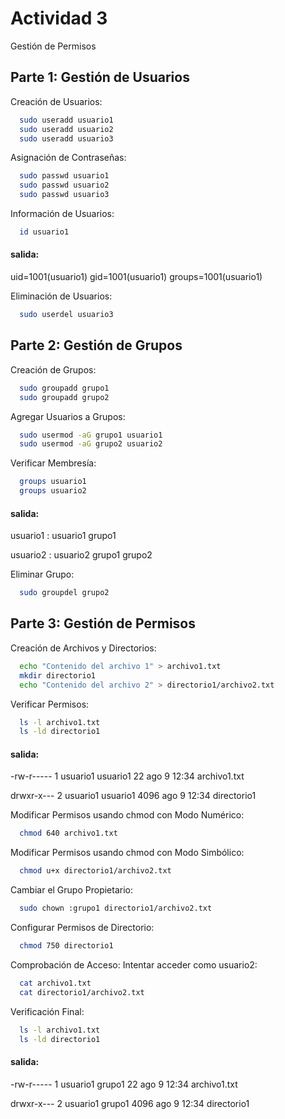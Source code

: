 # Actividad 3
Gestión de Permisos

## Parte 1: Gestión de Usuarios

Creación de Usuarios:

```bash
  sudo useradd usuario1
  sudo useradd usuario2
  sudo useradd usuario3

```

Asignación de Contraseñas:

```bash
  sudo passwd usuario1
  sudo passwd usuario2
  sudo passwd usuario3

```

Información de Usuarios:

```bash
  id usuario1

```
#### salida:
uid=1001(usuario1) gid=1001(usuario1) groups=1001(usuario1)


Eliminación de Usuarios:

```bash
  sudo userdel usuario3
```

## Parte 2: Gestión de Grupos


Creación de Grupos:

```bash
  sudo groupadd grupo1
  sudo groupadd grupo2


```

Agregar Usuarios a Grupos:

```bash
  sudo usermod -aG grupo1 usuario1
  sudo usermod -aG grupo2 usuario2

```

Verificar Membresía:

```bash
  groups usuario1
  groups usuario2

```
#### salida:
  usuario1 : usuario1 grupo1

  usuario2 : usuario2 grupo1 grupo2



Eliminar Grupo:

```bash
  sudo groupdel grupo2
```


## Parte 3: Gestión de Permisos


Creación de Archivos y Directorios:

```bash
  echo "Contenido del archivo 1" > archivo1.txt
  mkdir directorio1
  echo "Contenido del archivo 2" > directorio1/archivo2.txt

```

Verificar Permisos:

```bash
  ls -l archivo1.txt
  ls -ld directorio1

```

#### salida:
 -rw-r----- 1 usuario1 usuario1 22 ago  9 12:34 archivo1.txt

  drwxr-x--- 2 usuario1 usuario1 4096 ago  9 12:34 directorio1



Modificar Permisos usando chmod con Modo Numérico:

```bash
  chmod 640 archivo1.txt

```

Modificar Permisos usando chmod con Modo Simbólico:

```bash
  chmod u+x directorio1/archivo2.txt
```

Cambiar el Grupo Propietario:

```bash
  sudo chown :grupo1 directorio1/archivo2.txt

```

Configurar Permisos de Directorio:

```bash
  chmod 750 directorio1

```

Comprobación de Acceso: Intentar acceder como usuario2:

```bash
  cat archivo1.txt
  cat directorio1/archivo2.txt

```

Verificación Final:

```bash
  ls -l archivo1.txt
  ls -ld directorio1
```

#### salida:
  -rw-r----- 1 usuario1 grupo1 22 ago  9 12:34 archivo1.txt
  
  drwxr-x--- 2 usuario1 grupo1 4096 ago  9 12:34 directorio1
